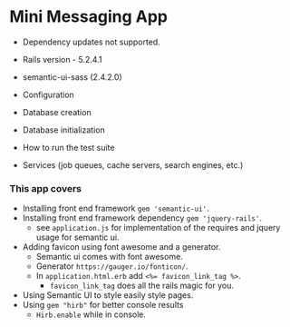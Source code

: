 # Mini Messaging App
* Dependency updates not supported.

* Rails version - 5.2.4.1
* semantic-ui-sass (2.4.2.0)

* Configuration

* Database creation

* Database initialization

* How to run the test suite

* Services (job queues, cache servers, search engines, etc.)

### This app covers
- Installing front end framework `gem 'semantic-ui'`.
- Installing front end framework dependency `gem 'jquery-rails'`.
  * see `application.js` for implementation of the requires and jquery usage for semantic ui.
- Adding favicon using font awesome and a generator.
  * Semantic ui comes with font awesome.
  * Generator `https://gauger.io/fonticon/`.
  * In `application.html.erb` add `<%= favicon_link_tag %>`.
    - `favicon_link_tag` does all the rails magic for you.
- Using Semantic UI to style easily style pages.
- Using `gem "hirb"` for better console results
  * `Hirb.enable` while in console.
